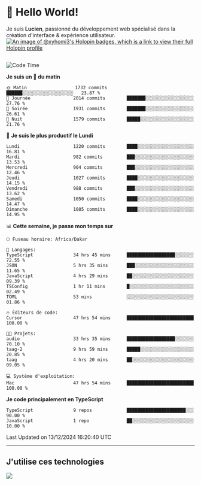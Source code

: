 # 👋 Hello World!

Je suis **Lucien**, passionné du développement web spécialisé dans la création d'interface & expérience utilisateur.
[![An image of @xyhomi3's Holopin badges, which is a link to view their full Holopin profile](https://holopin.me/xyhomi3)](https://holopin.io/@xyhomi3)

##

<!--START_SECTION:waka-->
![Code Time](http://img.shields.io/badge/Code%20Time-2%2C787%20hrs%203%20mins-blue)

**Je suis un 🐤 du matin** 

```text
🌞 Matin                  1732 commits        ██████░░░░░░░░░░░░░░░░░░░   23.87 % 
🌆 Journée                2014 commits        ███████░░░░░░░░░░░░░░░░░░   27.76 % 
🌃 Soirée                 1931 commits        ███████░░░░░░░░░░░░░░░░░░   26.61 % 
🌙 Nuit                   1579 commits        █████░░░░░░░░░░░░░░░░░░░░   21.76 % 
```
📅 **Je suis le plus productif le Lundi** 

```text
Lundi                    1220 commits        ████░░░░░░░░░░░░░░░░░░░░░   16.81 % 
Mardi                    982 commits         ███░░░░░░░░░░░░░░░░░░░░░░   13.53 % 
Mercredi                 904 commits         ███░░░░░░░░░░░░░░░░░░░░░░   12.46 % 
Jeudi                    1027 commits        ████░░░░░░░░░░░░░░░░░░░░░   14.15 % 
Vendredi                 988 commits         ███░░░░░░░░░░░░░░░░░░░░░░   13.62 % 
Samedi                   1050 commits        ████░░░░░░░░░░░░░░░░░░░░░   14.47 % 
Dimanche                 1085 commits        ████░░░░░░░░░░░░░░░░░░░░░   14.95 % 
```


📊 **Cette semaine, je passe mon temps sur** 

```text
🕑︎ Fuseau horaire: Africa/Dakar

💬 Langages: 
TypeScript               34 hrs 45 mins      ██████████████████░░░░░░░   72.55 % 
JSON                     5 hrs 35 mins       ███░░░░░░░░░░░░░░░░░░░░░░   11.65 % 
JavaScript               4 hrs 29 mins       ██░░░░░░░░░░░░░░░░░░░░░░░   09.39 % 
TSConfig                 1 hr 11 mins        █░░░░░░░░░░░░░░░░░░░░░░░░   02.49 % 
TOML                     53 mins             ░░░░░░░░░░░░░░░░░░░░░░░░░   01.86 % 

🔥 Éditeurs de code: 
Cursor                   47 hrs 54 mins      █████████████████████████   100.00 % 

🐱‍💻 Projets: 
audio                    33 hrs 35 mins      ██████████████████░░░░░░░   70.10 % 
taag-2                   9 hrs 59 mins       █████░░░░░░░░░░░░░░░░░░░░   20.85 % 
taag                     4 hrs 20 mins       ██░░░░░░░░░░░░░░░░░░░░░░░   09.05 % 

💻 Système d'exploitation: 
Mac                      47 hrs 54 mins      █████████████████████████   100.00 % 
```

**Je code principalement en TypeScript** 

```text
TypeScript               9 repos             ██████████████████████░░░   90.00 % 
JavaScript               1 repo              ██░░░░░░░░░░░░░░░░░░░░░░░   10.00 % 
```




 Last Updated on 13/12/2024 16:20:40 UTC
<!--END_SECTION:waka-->
---

## J'utilise ces technologies

<p align="left">
  <a href="https://skillicons.dev">
    <img src="https://skillicons.dev/icons?i=ts,js,md,scss,tailwind,react,docker,express,astro,vite,nextjs,vercel,figma,ableton" />
  </a>
</p>

